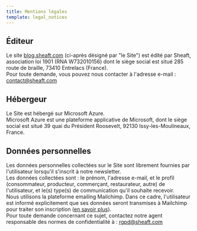 ```yaml
---
title: Mentions légales
template: legal_notices
---
```


## Éditeur

Le site [blog.sheaft.com](https://blog.sheaft.com/?target=_blank) (ci-après désigné par "le Site") est édité par Sheaft, association loi 1901 (RNA W732010156) dont le siège social est situé 285 route de braille, 73410 Entrelacs (France).  
Pour toute demande, vous pouvez nous contacter à l'adresse e-mail : contact@sheaft.com

## Hébergeur

Le Site est hébergé sur Microsoft Azure.  
Microsoft Azure est une plateforme applicative de Microsoft, dont le siège social est situé 39 quai du Président Roosevelt, 92130 Issy-les-Moulineaux, France.

## Données personnelles

Les données personnelles collectées sur le Site sont librement fournies par l'utilisateur lorsqu'il s'inscrit à notre newsletter.  
Les données collectées sont : le prénom, l'adresse e-mail, et le profil (consommateur, producteur, commerçant, restaurateur, autre) de l'utilisateur, et le(s) type(s) de communication qu'il souhaite recevoir.  
Nous utilisons la plateforme emailing Mailchimp. Dans ce cadre, l'utilisateur est informé explicitement que ses données seront transmises à Mailchimp pour traiter son inscription ([en savoir plus](https://mailchimp.com/legal/?target=_blank)).  
Pour toute demande concernant ce sujet, contactez notre agent responsable des normes de confidentialité à : rgpd@sheaft.com
